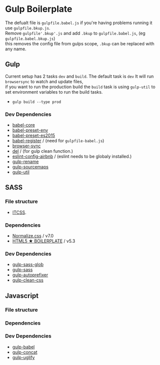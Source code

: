 # Gulp Boilerplate
The defualt file is `gulpfile.babel.js` if you're having problems running it use `gulpfile.bkup.js`.<br> 
Remove `gulpfile'.bkup'.js` and add `.bkup` to `gulpfile.babel.js`, (eg `gulpfile.babel.bkup.js`)<br>
this removes the config file from gulps scope, `.bkup` can be replaced with any name. 

## Gulp
Current setup has 2 tasks `dev` and `build`. The default task is `dev` It will run `browsersync` to watch and update files,<br>
if you want to run the production build the `build` task is using `gulp-util` to set environment variables to run the build tasks.
* `gulp build --type prod`

### Dev Dependencies
* [babel-core](https://www.npmjs.com/package/babel-core)
* [babel-preset-env](https://www.npmjs.com/package/babel-preset-env)
* [babel-preset-es2015](https://www.npmjs.com/package/babel-preset-es2015)
* [babel-register](https://www.npmjs.com/package/babel-register) / (need for `gulpfile-babel.js`)
* [browser-sync](https://www.npmjs.com/package/browser-sync)
* [del](https://www.npmjs.com/package/del) / (for gulp clean function.)
* [eslint-config-airbnb](https://www.npmjs.com/package/eslint-config-airbnb) / (eslint needs to be globaly installed.)
* [gulp-rename](https://www.npmjs.com/package/gulp-rename)
* [gulp-sourcemaps](https://www.npmjs.com/package/gulp-sourcemaps)
* [gulp-util](https://www.npmjs.com/package/gulp-util)


## SASS
### File structure 
* [ITCSS](https://www.xfive.co/blog/itcss-scalable-maintainable-css-architecture/).<br>

### Dependencies
* [Normalize.css](https://necolas.github.io/normalize.css/) / v7.0
* [HTML5 ★ BOILERPLATE](https://html5boilerplate.com/) / v5.3


### Dev Dependencies
* [gulp-sass-glob](https://www.npmjs.com/package/gulp-sass-glob)
* [gulp-sass](https://www.npmjs.com/package/gulp-sass)
* [gulp-autoprefixer](https://www.npmjs.com/package/gulp-autoprefixer)
* [gulp-clean-css](https://www.npmjs.com/package/gulp-clean-css)

## Javascript

### File structure

### Dependencies

### Dev Dependencies
* [gulp-babel](https://www.npmjs.com/package/gulp-babel)
* [gulp-concat](https://www.npmjs.com/package/gulp-concat)
* [gulp-uglify](https://www.npmjs.com/package/gulp-uglify)

 